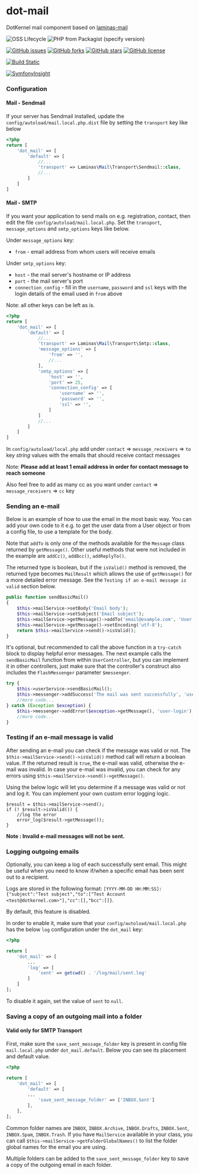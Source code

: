 # dot-mail

DotKernel mail component based on [laminas-mail](https://github.com/laminas/laminas-mail)


![OSS Lifecycle](https://img.shields.io/osslifecycle/dotkernel/dot-mail)
![PHP from Packagist (specify version)](https://img.shields.io/packagist/php-v/dotkernel/dot-mail/4.1.0)

[![GitHub issues](https://img.shields.io/github/issues/dotkernel/dot-mail)](https://github.com/dotkernel/dot-mail/issues)
[![GitHub forks](https://img.shields.io/github/forks/dotkernel/dot-mail)](https://github.com/dotkernel/dot-mail/network)
[![GitHub stars](https://img.shields.io/github/stars/dotkernel/dot-mail)](https://github.com/dotkernel/dot-mail/stargazers)
[![GitHub license](https://img.shields.io/github/license/dotkernel/dot-mail)](https://github.com/dotkernel/dot-mail/blob/4.0/LICENSE.md)

[![Build Static](https://github.com/dotkernel/dot-mail/actions/workflows/static-analysis.yml/badge.svg?branch=4.0)](https://github.com/dotkernel/dot-mail/actions/workflows/static-analysis.yml)

[![SymfonyInsight](https://insight.symfony.com/projects/1995ea7c-3b34-4eee-ac48-3571860d0307/big.svg)](https://insight.symfony.com/projects/1995ea7c-3b34-4eee-ac48-3571860d0307)


### Configuration

#### Mail - Sendmail
If your server has Sendmail installed, update the `config/autoload/mail.local.php.dist` file by setting the `transport` key like below

```php
<?php
return [
    'dot_mail' => [
        'default' => [
            //...
            'transport' => Laminas\Mail\Transport\Sendmail::class,
            //...
        ]
    ]
]
```

#### Mail - SMTP
If you want your application to send mails on e.g. registration, contact, then edit the file `config/autoload/mail.local.php`.  Set the `transport`, `message_options` and `smtp_options` keys like below.

Under `message_options` key:
- `from` - email address from whom users will receive emails

Under `smtp_options` key:
- `host` - the mail server's hostname or IP address
- `port` - the mail server's port
- `connection_config` - fill in the `username`, `password` and `ssl` keys with the login details of the email used in `from` above

Note: all other keys can be left as is.

```php
<?php
return [
    'dot_mail' => [
        'default' => [
            //...
            'transport' => Laminas\Mail\Transport\Smtp::class,
            'message_options' => [
                'from' => '',
                //...
            ],
            'smtp_options' => [
                'host' => '',
                'port' => 25,
                'connection_config' => [
                    'username' => '',
                    'password' => '',
                    'ssl' => '',
                ]
            ]
            //...
        ]
    ]
]
```

In `config/autoload/local.php` add under `contact` => `message_receivers` => `to` key *string* values with the emails that should receive contact messages

Note: **Please add at least 1 email address in order for contact message to reach someone**

Also feel free to add as many cc as you want under `contact` => `message_receivers` => `cc` key

### Sending an e-mail

Below is an example of how to use the email in the most basic way. You can add your own code to it e.g. to get the user data from a User object or from a config file, to use a template for the body.

Note that `addTo` is only one of the methods available for the `Message` class returned by `getMessage()`. Other useful methods that were not included in the example are `addCc()`, `addBcc()`, `addReplyTo()`.

The returned type is boolean, but if the `isValid()` method is removed, the returned type becomes `MailResult` which allows the use of `getMessage()` for a more detailed error message. See the `Testing if an e-mail message is valid` section below.

```php
public function sendBasicMail()
{
    $this->mailService->setBody('Email body');
    $this->mailService->setSubject('Email subject');
    $this->mailService->getMessage()->addTo('email@example.com', 'User name');
    $this->mailService->getMessage()->setEncoding('utf-8');
    return $this->mailService->send()->isValid();
}
```

It's optional, but recommended to call the above function in a `try-catch` block to display helpful error messages. The next example calls the `sendBasicMail` function from within `UserController`, but you can implement it in other controllers, just make sure that the controller's construct also includes the `FlashMessenger` parameter `$messenger`.

```php
try {
    $this->userService->sendBasicMail();
    $this->messenger->addSuccess('The mail was sent successfully', 'user-login');
    //more code...
} catch (Exception $exception) {
    $this->messenger->addError($exception->getMessage(), 'user-login');
    //more code...
}
```

### Testing if an e-mail message is valid
After sending an e-mail you can check if the message was valid or not.
The `$this->mailService->send()->isValid()` method call will return a boolean value.
If the returned result is `true`, the e-mail was valid, otherwise the e-mail was invalid.
In case your e-mail was invalid, you can check for any errors using `$this->mailService->send()->getMessage()`.

Using the below logic will let you determine if a message was valid or not and log it.
You can implement your own custom error logging logic.

````
$result = $this->mailService->send();
if (! $result->isValid()) {
    //log the error
    error_log($result->getMessage());
}
````
**Note : Invalid e-mail messages will not be sent.**


### Logging outgoing emails
Optionally, you can keep a log of each successfully sent email. This might be useful when you need to know if/when a specific email has been sent out to a recipient.

Logs are stored in the following format: `[YYYY-MM-DD HH:MM:SS]: {"subject":"Test subject","to":["Test Account <test@dotkernel.com>"],"cc":[],"bcc":[]}`.

By default, this feature is disabled.

In order to enable it, make sure that your `config/autoload/mail.local.php` has the below `log` configuration under the `dot_mail` key:
```php
<?php

return [
    'dot_mail' => [
        ...
        'log' => [
            'sent' => getcwd() . '/log/mail/sent.log'
        ]
    ]
];
```
To disable it again, set the value of `sent` to `null`.

### Saving a copy of an outgoing mail into a folder
#### Valid only for SMTP Transport
First, make sure the `save_sent_message_folder` key is present in config file `mail.local.php` under `dot_mail.default`. Below you can see its placement and default value.
```php
<?php

return [
    'dot_mail' => [
        'default' => [
        ...
            'save_sent_message_folder' => ['INBOX.Sent']
        ],
    ],
];
```
Common folder names are `INBOX`, `INBOX.Archive`, `INBOX.Drafts`, `INBOX.Sent`, `INBOX.Spam`, `INBOX.Trash`. If you have `MailService` available in your class, you can call `$this->mailService->getFolderGlobalNames()` to list the folder global names for the email you are using.

Multiple folders can be added to the `save_sent_message_folder` key to save a copy of the outgoing email in each folder.
